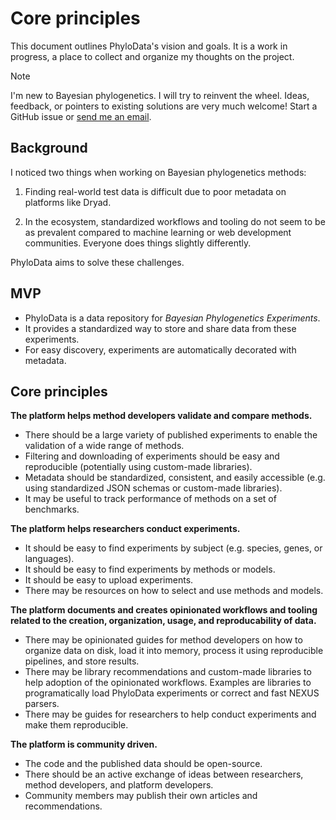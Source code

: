 # Core principles

This document outlines PhyloData's vision and goals. It is a work in progress, a place to collect and organize my thoughts on the project.

> [!NOTE]
> I'm new to Bayesian phylogenetics. I will try to reinvent the wheel. Ideas, feedback, or pointers to existing solutions are very much welcome! Start a GitHub issue or [send me an email](mailto:tobia.ochsner@hotmail.com).

## Background

I noticed two things when working on Bayesian phylogenetics methods:

1. Finding real-world test data is difficult due to poor metadata on platforms like Dryad.

2. In the ecosystem, standardized workflows and tooling do not seem to be as prevalent compared to machine learning or web development communities. Everyone does things slightly differently.

PhyloData aims to solve these challenges.

## MVP

- PhyloData is a data repository for _Bayesian Phylogenetics Experiments_.
- It provides a standardized way to store and share data from these experiments.
- For easy discovery, experiments are automatically decorated with metadata.

## Core principles

**The platform helps method developers validate and compare methods.**

- There should be a large variety of published experiments to enable the validation of a wide range of methods.
- Filtering and downloading of experiments should be easy and reproducible (potentially using custom-made libraries).
- Metadata should be standardized, consistent, and easily accessible (e.g. using standardized JSON schemas or custom-made libraries).
- It may be useful to track performance of methods on a set of benchmarks.

**The platform helps researchers conduct experiments.**

- It should be easy to find experiments by subject (e.g. species, genes, or languages).
- It should be easy to find experiments by methods or models.
- It should be easy to upload experiments.
- There may be resources on how to select and use methods and models.

**The platform documents and creates opinionated workflows and tooling related to the creation, organization, usage, and reproducability of data.**

- There may be opinionated guides for method developers on how to organize data on disk, load it into memory, process it using reproducible pipelines, and store results.
- There may be library recommendations and custom-made libraries to help adoption of the opinionated workflows. Examples are libraries to programatically load PhyloData experiments or correct and fast NEXUS parsers.
- There may be guides for researchers to help conduct experiments and make them reproducible.

**The platform is community driven.**

- The code and the published data should be open-source.
- There should be an active exchange of ideas between researchers, method developers, and platform developers.
- Community members may publish their own articles and recommendations.
